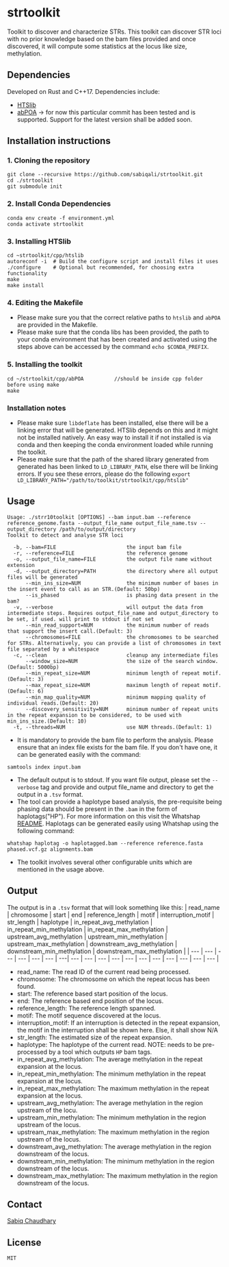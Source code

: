# strtoolkit
Toolkit to discover and characterize STRs. This toolkit can discover STR loci with no prior knowledge based on the bam files provided and once discovered, it will compute some statistics at the locus like size, methylation. 

## Dependencies
Developed on Rust and C++17. Dependencies include:
* [HTSlib](https://github.com/samtools/htslib)
* [abPOA](https://github.com/yangao07/abPOA/commit/bfe4ac0a4945ed3eadf68282776fc816b299947e) -> for now this particular commit has been tested and is supported. Support for the latest version shall be added soon. 

## Installation instructions

### 1. Cloning the repository
```
git clone --recursive https://github.com/sabiqali/strtoolkit.git
cd ./strtoolkit
git submodule init
```

### 2. Install Conda Dependencies
```
conda env create -f environment.yml
conda activate strtoolkit
```

### 3. Installing HTSlib
```
cd ~strtoolkit/cpp/htslib
autoreconf -i  # Build the configure script and install files it uses
./configure    # Optional but recommended, for choosing extra functionality
make
make install
```

### 4. Editing the Makefile
* Please make sure you that the correct relative paths to ```htslib``` and ```abPOA``` are provided in the Makefile. 
* Please make sure that the conda libs has been provided, the path to your conda environment that has been created and activated using the steps above can be accessed by the command ```echo $CONDA_PREFIX```.

### 5. Installing the toolkit
```
cd ~/strtoolkit/cpp/abPOA          //should be inside cpp folder before using make
make
```

### Installation notes
* Please make sure ```libdeflate``` has been installed, else there will be a linking error that will be generated. HTSlib depends on this and it might not be installed natively. An easy way to install it if not installed is via conda and then keeping the conda environment loaded while running the toolkit.
* Please make sure that the path of the shared library generated from generated has been linked to ```LD_LIBRARY_PATH```, else there will be linking errors. If you see these errors, please do the following ```export LD_LIBRARY_PATH="/path/to/toolkit/strtoolkit/cpp/htslib"``` 

## Usage
```
Usage: ./strr10toolkit [OPTIONS] --bam input.bam --reference reference_genome.fasta --output_file_name output_file_name.tsv --output_directory /path/to/output/directory
Toolkit to detect and analyse STR loci

  -b, --bam=FILE                       the input bam file
  -r, --reference=FILE                 the reference genome
  -o, --output_file_name=FILE          the output file name without extension
  -d, --output_directory=PATH          the directory where all output files will be generated
      --min_ins_size=NUM               the minimum number of bases in the insert event to call as an STR.(Default: 50bp)
      --is_phased                      is phasing data present in the bam?
  -v, --verbose                        will output the data from intermediate steps. Requires output_file_name and output_directory to be set, if used. will print to stdout if not set
      --min_read_support=NUM           the minimum number of reads that support the insert call.(Default: 3)
      --chromosomes=FILE               the chromosomes to be searched for STRs. Alternatively, you can provide a list of chromosomes in text file separated by a whitespace
  -c, --clean                          cleanup any intermediate files
      --window_size=NUM                the size of the search window.(Default: 5000bp)
      --min_repeat_size=NUM            minimum length of repeat motif.(Default: 3)
      --max_repeat_size=NUM            maximum length of repeat motif. (Default: 6)
      --min_map_quality=NUM            minimum mapping quality of individual reads.(Default: 20)
      --discovery_sensitivity=NUM      minimum number of repeat units in the repeat expansion to be considered, to be used with min_ins_size.(Default: 10)
  -t, --threads=NUM                    use NUM threads.(Default: 1)
```

* It is mandatory to provide the bam file to perform the analysis. Please ensure that an index file exists for the bam file. If you don't have one, it can be generated easily with the command:
```
samtools index input.bam
```
* The default output is to stdout. If you want file output, please set the ```--verbose``` tag and provide and output file_name and directory to get the output in a ```.tsv``` format.
* The tool can provide a haplotype based analysis, the pre-requisite being phasing data should be present in the ```.bam``` in the form of haplotags("HP"). For more information on this visit the Whatshap [README](https://whatshap.readthedocs.io/en/latest/guide.html#whatshap-haplotag). Haplotags can be generated easily using Whatshap using the following command:
```
whatshap haplotag -o haplotagged.bam --reference reference.fasta phased.vcf.gz alignments.bam
```
* The toolkit involves several other configurable units which are mentioned in the usage above.

## Output

The output is in a ```.tsv``` format that will look something like this:
| read_name | chromosome | start | end | reference_length | motif | interruption_motif | str_length | haplotype | in_repeat_avg_methylation | in_repeat_min_methylation | in_repeat_max_methylation | upstream_avg_methylation | upstream_min_methylation | upstream_max_methylation | downstream_avg_methylation | downstream_min_methylation | downstream_max_methylation | 
| --- | --- | --- | --- | --- | --- | ---| --- | --- | --- | --- | --- | --- | --- | --- | --- | --- | --- |

* read_name: The read ID of the current read being processed.
* chromosome: The chromosome on which the repeat locus has been found.
* start: The reference based start position of the locus.
* end: The reference based end position of the locus.
* reference_length: The reference length spanned.
* motif: The motif sequence discovered at the locus.
* interruption_motif: If an interruption is detected in the repeat expansion, the motif in the interruption shall be shown here. Else, it shall show N/A
* str_length: The estimated size of the repeat expansion. 
* haplotype: The haplotype of the current read. NOTE: needs to be pre-processed by a tool which outputs ```HP``` bam tags. 
* in_repeat_avg_methylation: The average methylation in the repeat expansion at the locus. 
* in_repeat_min_methylation: The minimum methylation in the repeat expansion at the locus. 
* in_repeat_max_methylation: The maximum methylation in the repeat expansion at the locus. 
* upstream_avg_methylation: The average methylation in the region upstream of the locu. 
* upstream_min_methylation: The minimum methylation in the region upstream of the locus. 
* upstream_max_methylation: The maximum methylation in the region upstream of the locus. 
* downstream_avg_methylation: The average methylation in the region downstream of the locus. 
* downstream_min_methylation: The minimum methylation in the region downstream of the locus. 
* downstream_max_methylation: The maximum methylation in the region downstream of the locus. 

## Contact

[Sabiq Chaudhary](mailto:schaudhary@oicr.on.ca)

## License

```MIT```
